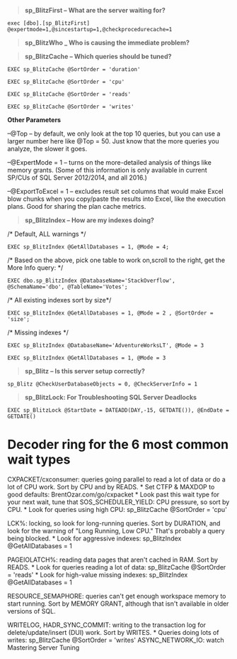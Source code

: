 > **sp_BlitzFirst – What are the server waiting for?**
```
exec [dbo].[sp_BlitzFirst] @expertmode=1,@sincestartup=1,@checkprocedurecache=1
```

> **sp_BlitzWho _ Who is causing the immediate problem?**


> **sp_BlitzCache – Which queries should be tuned?**
```
EXEC sp_BlitzCache @SortOrder = 'duration'
```
```
EXEC sp_BlitzCache @SortOrder = 'cpu'
```
```
EXEC sp_BlitzCache @SortOrder = 'reads'
```
```
EXEC sp_BlitzCache @SortOrder = 'writes'
```
**Other Parameters**

–@Top – by default, we only look at the top 10 queries, but you can use a larger number here like @Top = 50. Just know that the more queries you analyze, the slower it goes.

–@ExpertMode = 1 – turns on the more-detailed analysis of things like memory grants. (Some of this information is only available in current SP/CUs of SQL Server 2012/2014, and all 2016.)

–@ExportToExcel = 1 – excludes result set columns that would make Excel blow chunks when you copy/paste the results into Excel, like the execution plans. Good for sharing the plan cache metrics.

> **sp_BlitzIndex – How are my indexes doing?**

/* Default, ALL warnings */

```
EXEC sp_BlitzIndex @GetAllDatabases = 1, @Mode = 4;
```
/* Based on the above, pick one table to work on,scroll to the right, get the More Info query: */
```
EXEC dbo.sp_BlitzIndex @DatabaseName='StackOverflow', @SchemaName='dbo', @TableName='Votes';
```
/* All existing indexes sort by size*/
```
EXEC sp_BlitzIndex @GetAllDatabases = 1, @Mode = 2 , @SortOrder = 'size'; 
```
/* Missing indexes */
```
EXEC sp_BlitzIndex @DatabaseName='AdventureWorksLT', @Mode = 3 
```
```
EXEC sp_BlitzIndex @GetAllDatabases = 1, @Mode = 3 
```

> **sp_Blitz – Is this server setup correctly?**

```
sp_Blitz @CheckUserDatabaseObjects = 0,	@CheckServerInfo = 1
```

> **sp_BlitzLock: For Troubleshooting SQL Server Deadlocks**

```
EXEC sp_BlitzLock @StartDate = DATEADD(DAY,-15, GETDATE()), @EndDate = GETDATE()
```

# Decoder ring for the 6 most common wait types

>
CXPACKET/cxconsumer: queries going parallel to read a lot of data or do a lot of CPU work.
Sort by CPU and by READS.
	* Set CTFP & MAXDOP to good defaults: BrentOzar.com/go/cxpacket
	* Look past this wait type for your next wait, tune that
SOS_SCHEDULER_YIELD: CPU pressure, so sort by CPU.
	* Look for queries using high CPU: sp_BlitzCache @SortOrder = 'cpu'

LCK%: locking, so look for long-running queries. Sort by DURATION, and look for
the warning of "Long Running, Low CPU." That's probably a query being blocked.
	* Look for aggressive indexes: sp_BlitzIndex @GetAllDatabases = 1

PAGEIOLATCH%: reading data pages that aren't cached in RAM. Sort by READS.
	* Look for queries reading a lot of data: sp_BlitzCache @SortOrder = 'reads'
	* Look for high-value missing indexes: sp_BlitzIndex @GetAllDatabases = 1

RESOURCE_SEMAPHORE: queries can't get enough workspace memory to start running.
Sort by MEMORY GRANT, although that isn't available in older versions of SQL.

WRITELOG, HADR_SYNC_COMMIT: writing to the transaction log for delete/update/insert (DUI) work.
Sort by WRITES.
	* Queries doing lots of writes: sp_BlitzCache @SortOrder = 'writes'
ASYNC_NETWORK_IO: watch Mastering Server Tuning
>





	
